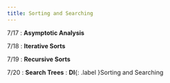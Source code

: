 ```yaml
---
title: Sorting and Searching
---
```


7/17
: **Asymptotic Analysis**

7/18
: **Iterative Sorts**

7/19
: **Recursive Sorts**

7/20
: **Search Trees**
: **DI**{: .label }Sorting and Searching
